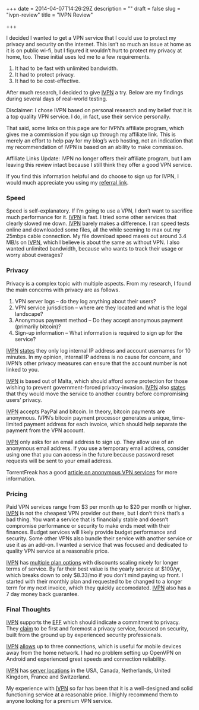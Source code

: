 +++
date = 2014-04-07T14:26:29Z
description = ""
draft = false
slug = "ivpn-review"
title = "IVPN Review"

+++


I decided I wanted to get a VPN service that I could use to protect my privacy and security on the internet. This isn’t so much an issue at home as it is on public wi-fi, but I figured it wouldn’t hurt to protect my privacy at home, too. These initial uses led me to a few requirements.

1. It had to be fast with unlimited bandwidth.
2. It had to protect privacy.
3. It had to be cost-effective.

After much research, I decided to give [IVPN](https://www.ivpn.net/aff.php?aff=1194) a try. Below are my findings during several days of real-world testing.

Disclaimer: I chose IVPN based on personal research and my belief that it is a top quality VPN service. I do, in fact, use their service personally.

That said, some links on this page are for IVPN’s affiliate program, which gives me a commission if you sign up through my affiliate link. This is merely an effort to help pay for my blog’s web hosting, not an indication that my recommendation of IVPN is based on an ability to make commission.

Affiliate Links Update: IVPN no longer offers their affiliate program, but I am leaving this review intact because I still think they offer a good VPN service.

If you find this information helpful and do choose to sign up for IVPN, I would much appreciate you using my [referral link](https://www.ivpn.net/aff.php?aff=1194).

### Speed

Speed is self-explanatory. If I’m going to use a VPN, I don’t want to sacrifice much performance for it. [IVPN](https://www.ivpn.net/aff.php?aff=1194) is fast. I tried some other services that clearly slowed me down. [IVPN](https://www.ivpn.net/aff.php?aff=1194) barely makes a difference. I ran speed tests online and downloaded some files, all the while seeming to max out my 25mbps cable connection. My file download speed maxes out around 3.4 MB/s on [IVPN](https://www.ivpn.net/aff.php?aff=1194), which I believe is about the same as without VPN. I also wanted unlimited bandwidth, because who wants to track their usage or worry about overages?

### Privacy

Privacy is a complex topic with multiple aspects. From my research, I found the main concerns with privacy are as follows.

1. VPN server logs – do they log anything about their users?
2. VPN service jurisdiction – where are they located and what is the legal landscape?
3. Anonymous payment method – Do they accept anonymous payment (primarily bitcoin)?
4. Sign-up information – What information is required to sign up for the service?

[IVPN](https://www.ivpn.net/aff.php?aff=1194) [states](https://www.ivpn.net/knowledgebase/80/Do-You-Store-Logs.html) they only log internal IP address and account usernames for 10 minutes. In my opinion, internal IP address is no cause for concern, and IVPN’s other privacy measures can ensure that the account number is not linked to you.

[IVPN](https://www.ivpn.net/aff.php?aff=1194) is based out of Malta, which should afford some protection for those wishing to prevent government-forced privacy-invasion. [IVPN](https://www.ivpn.net/aff.php?aff=1194) also [states](https://www.ivpn.net/whyivpn) that they would move the service to another country before compromising users’ privacy.

[IVPN](https://www.ivpn.net/aff.php?aff=1194) accepts PayPal and bitcoin. In theory, bitcoin payments are anonymous. IVPN’s bitcoin payment processor generates a unique, time-limited payment address for each invoice, which should help separate the payment from the VPN account.

[IVPN](https://www.ivpn.net/aff.php?aff=1194) only asks for an email address to sign up. They allow use of an anonymous email address. If you use a temporary email address, consider using one that you can access in the future because password reset requests will be sent to your email address.

TorrentFreak has a good [article on anonymous VPN services](http://torrentfreak.com/vpn-services-that-take-your-anonymity-seriously-2013-edition/) for more information.

### Pricing

Paid VPN services range from $3 per month up to $20 per month or higher. [IVPN](https://www.ivpn.net/aff.php?aff=1194) is not the cheapest VPN provider out there, but I don’t think that’s a bad thing. You want a service that is financially stable and doesn’t compromise performance or security to make ends meet with their finances. Budget services will likely provide budget performance and security. Some other VPNs also bundle their service with another service or use it as an add-on. I wanted a service that was focused and dedicated to quality VPN service at a reasonable price.

[IVPN](https://www.ivpn.net/aff.php?aff=1194) has [multiple plan options](https://www.ivpn.net/pricing) with discounts scaling nicely for longer terms of service. By far their best value is the yearly service at $100/yr, which breaks down to only $8.33/mo if you don’t mind paying up front. I started with their monthly plan and requested to be changed to a longer term for my next invoice, which they quickly accomodated. [IVPN](https://www.ivpn.net/aff.php?aff=1194) also has a 7 day money back guarantee.

### Final Thoughts

[IVPN](https://www.ivpn.net/aff.php?aff=1194) supports the [EFF](https://www.eff.org/) which should indicate a commitment to privacy. They [claim](https://www.ivpn.net/whyivpn) to be first and foremost a privacy service, focused on security, built from the ground up by experienced security professionals.

[IVPN](https://www.ivpn.net/aff.php?aff=1194) [allows](https://www.ivpn.net/knowledgebase/20/Can-I-Install-IVPN-on-More-Than-One-Computer.html) up to three connections, which is useful for mobile devices away from the home network. I had no problem setting up OpenVPN on Android and experienced great speeds and connection reliability.

[IVPN](https://www.ivpn.net/aff.php?aff=1194) has [server locations](https://www.ivpn.net/pricing#FAQ) in the USA, Canada, Netherlands, United Kingdom, France and Switzerland.

My experience with [IVPN](https://www.ivpn.net/aff.php?aff=1194) so far has been that it is a well-designed and solid functioning service at a reasonable price. I highly recommend them to anyone looking for a premium VPN service.

